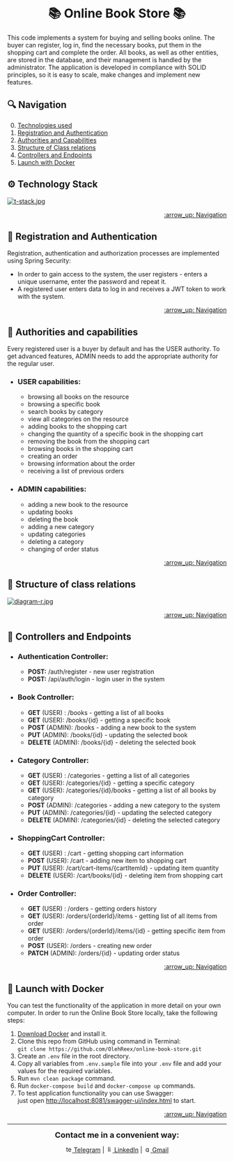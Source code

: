 <h1 align="center">📚 Online Book Store 📚</h1>
This code implements a system for buying and selling books online. The buyer can register, log in, find the necessary books, put them in the shopping cart and complete the order. All books, as well as other entities, are stored in the database, and their management is handled by the administrator. The application is developed in compliance with SOLID principles, so it is easy to scale, make changes and implement new features.

<a name="Navigation"></a>
## :mag: Navigation
0. [Technologies used](#Technologies_used)
1. [Registration and Authentication](#Registration_and_Authentication)
2. [Authorities and Capabilities](#Users_roles)
3. [Structure of Class relations](#Class_relations)
4. [Controllers and Endpoints](#Management_and_Endpoints)
5. [Launch with Docker](#Launch_with_Docker)

<a name="Technologies_used"></a>
## :gear: Technology Stack

[![t-stack.jpg](https://i.postimg.cc/L8bhNZcv/t-stack.jpg)](https://postimg.cc/rD58pzFt)
<p align="right">
    <a href="#Navigation">:arrow_up: Navigation</a>
</p>

<a name="Registration_and_Authentication"></a>
## :handshake: Registration and Authentication
Registration, authentication and authorization processes are implemented using Spring Security:
- In order to gain access to the system, the user registers - enters a unique username,
  enter the password and repeat it.
- A registered user enters data to log in and receives a JWT token to work with the system.

<p align="right">
    <a href="#Navigation">:arrow_up: Navigation</a>
</p>

<a name="Users_roles"></a>
## :busts_in_silhouette: Authorities and capabilities
Every registered user is a buyer by default and has the USER authority.
To get advanced features, ADMIN needs to add the appropriate authority for the regular user.

- ### USER capabilities:
    - browsing all books on the resource
    - browsing a specific book
    - search books by category
    - view all categories on the resource
    - adding books to the shopping cart
    - changing the quantity of a specific book in the shopping cart
    - removing the book from the shopping cart
    - browsing books in the shopping cart
    - creating an order
    - browsing information about the order
    - receiving a list of previous orders
- ### ADMIN capabilities:
    - adding a new book to the resource
    - updating books
    - deleting the book
    - adding a new category
    - updating categories
    - deleting a category
    - changing of order status

<p align="right">
    <a href="#Navigation">:arrow_up: Navigation</a>
</p>


<a name="Class_relations"></a>
## :key: Structure of class relations

[![diagram-r.jpg](https://i.postimg.cc/59rF0Lr1/diagram-r.jpg)](https://postimg.cc/Btxv7Lsw)
<p align="right">
    <a href="#Navigation">:arrow_up: Navigation</a>
</p>

<a name="Management_and_Endpoints"></a>
## :dart: Controllers and Endpoints
- ### Authentication Controller:
    - **POST:** /auth/register - new user registration
    - **POST:** /api/auth/login - login user in the system

- ### Book Controller:
    - **GET** (USER) : /books - getting a list of all books
    - **GET** (USER): /books/{id} - getting a specific book
    - **POST** (ADMIN): /books - adding a new book to the system
    - **PUT** (ADMIN): /books/{id} - updating the selected book
    - **DELETE** (ADMIN): /books/{id} - deleting the selected book

- ### Category Controller:
    - **GET** (USER) : /categories - getting a list of all categories
    - **GET** (USER): /categories/{id} - getting a specific category
    - **GET** (USER): /categories/{id}/books - getting a list of all books by category
    - **POST** (ADMIN): /categories - adding a new category to the system
    - **PUT** (ADMIN): /categories/{id} - updating the selected category
    - **DELETE** (ADMIN): /categories/{id} - deleting the selected category

- ### ShoppingCart Controller:
    - **GET** (USER) : /cart - getting shopping cart information
    - **POST** (USER): /cart - adding new item to shopping cart
    - **PUT** (USER): /cart/cart-items/{cartItemId} - updating item quantity
    - **DELETE** (USER): /cart/books/{id} - deleting item from shopping cart

- ### Order Controller:
    - **GET** (USER) : /orders - getting orders history
    - **GET** (USER): /orders/{orderId}/items - getting list of all items from order
    - **GET** (USER): /orders/{orderId}/items/{id} - getting specific item from order
    - **POST** (USER): /orders - creating new order
    - **PATCH** (ADMIN): /orders/{id} - updating order status

<p align="right">
    <a href="#Navigation">:arrow_up: Navigation</a>
</p>


<a name="Launch_with_Docker"></a>
## :whale: Launch with Docker
You can test the functionality of the application in more detail on your own
computer. In order to run the Online Book Store locally, take the following steps:
1. [Download Docker](https://www.docker.com/products/docker-desktop/) and install it.
2. Clone this repo from GitHub using command in Terminal:  
   `git clone https://github.com/OlehReex/online-book-store.git`
3. Create an `.env` file in the root directory.
4. Copy all variables from `.env.sample` file into your `.env` file and
   add your values for the required variables.
5. Run `mvn clean package` command.
6. Run `docker-compose build` and `docker-compose up` commands.
7. To test application functionality you can use Swagger:  
   just open [http://localhost:8081/swagger-ui/index.html](http://localhost:8081/swagger-ui/index.html) to start.

<p align="right">
    <a href="#Navigation">:arrow_up: Navigation</a>
</p>

___
<p align="center"><strong style="font-size: 18px;">Contact me in a convenient way:</strong></p>

<p align="center">
   <a href="https://t.me/OliverReex"><img src="https://i.postimg.cc/8P7kr9S8/telega.png" alt="telega" width="15" height="15" /> Telegram</a> |
   <a href="https://www.linkedin.com/in/oliiarnyx/"><img src="https://i.postimg.cc/rpkQrB7Q/li.png" alt="linked_in" width="15" height="15" /> LinkedIn</a> |  
   <a href="https://mail.google.com/mail/?view=cm&to=oliiarnyx@gmail.com"><img src="https://i.postimg.cc/9fBHS59n/gmail.png" alt="gmail" width="15" height="15" /> Gmail</a> 
</p>
